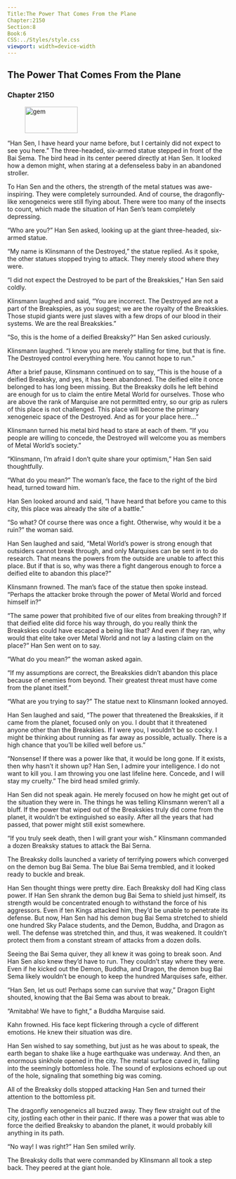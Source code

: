 ```yaml
---
Title:The Power That Comes From the Plane 
Chapter:2150 
Section:8 
Book:6 
CSS:../Styles/style.css 
viewport: width=device-width
---
```

  
## The Power That Comes From the Plane
### Chapter 2150
  
<figure>
	<img src="../Images/gem.gif" alt="gem" id="gem" width="120" height="60" />
</figure>
  

  
“Han Sen, I have heard your name before, but I certainly did not expect to see you here.” The three-headed, six-armed statue stepped in front of the Bai Sema. The bird head in its center peered directly at Han Sen. It looked how a demon might, when staring at a defenseless baby in an abandoned stroller.

To Han Sen and the others, the strength of the metal statues was awe-inspiring. They were completely surrounded. And of course, the dragonfly-like xenogeneics were still flying about. There were too many of the insects to count, which made the situation of Han Sen’s team completely depressing.

“Who are you?” Han Sen asked, looking up at the giant three-headed, six-armed statue.

“My name is Klinsmann of the Destroyed,” the statue replied. As it spoke, the other statues stopped trying to attack. They merely stood where they were.

“I did not expect the Destroyed to be part of the Breakskies,” Han Sen said coldly.

Klinsmann laughed and said, “You are incorrect. The Destroyed are not a part of the Breakspies, as you suggest; we are the royalty of the Breakskies. Those stupid giants were just slaves with a few drops of our blood in their systems. We are the real Breakskies.”

“So, this is the home of a deified Breaksky?” Han Sen asked curiously.

Klinsmann laughed. “I know you are merely stalling for time, but that is fine. The Destroyed control everything here. You cannot hope to run.”

After a brief pause, Klinsmann continued on to say, “This is the house of a deified Breaksky, and yes, it has been abandoned. The deified elite it once belonged to has long been missing. But the Breaksky dolls he left behind are enough for us to claim the entire Metal World for ourselves. Those who are above the rank of Marquise are not permitted entry, so our grip as rulers of this place is not challenged. This place will become the primary xenogeneic space of the Destroyed. And as for your place here…”

Klinsmann turned his metal bird head to stare at each of them. “If you people are willing to concede, the Destroyed will welcome you as members of Metal World’s society.”

“Klinsmann, I’m afraid I don’t quite share your optimism,” Han Sen said thoughtfully.

“What do you mean?” The woman’s face, the face to the right of the bird head, turned toward him.

Han Sen looked around and said, “I have heard that before you came to this city, this place was already the site of a battle.”

“So what? Of course there was once a fight. Otherwise, why would it be a ruin?” the woman said.

Han Sen laughed and said, “Metal World’s power is strong enough that outsiders cannot break through, and only Marquises can be sent in to do research. That means the powers from the outside are unable to affect this place. But if that is so, why was there a fight dangerous enough to force a deified elite to abandon this place?”

Klinsmann frowned. The man’s face of the statue then spoke instead. “Perhaps the attacker broke through the power of Metal World and forced himself in?”

“The same power that prohibited five of our elites from breaking through? If that deified elite did force his way through, do you really think the Breakskies could have escaped a being like that? And even if they ran, why would that elite take over Metal World and not lay a lasting claim on the place?” Han Sen went on to say.

“What do you mean?” the woman asked again.

“If my assumptions are correct, the Breakskies didn’t abandon this place because of enemies from beyond. Their greatest threat must have come from the planet itself.”

“What are you trying to say?” The statue next to Klinsmann looked annoyed.

Han Sen laughed and said, “The power that threatened the Breakskies, if it came from the planet, focused only on you. I doubt that it threatened anyone other than the Breakskies. If I were you, I wouldn’t be so cocky. I might be thinking about running as far away as possible, actually. There is a high chance that you’ll be killed well before us.”

“Nonsense! If there was a power like that, it would be long gone. If it exists, then why hasn’t it shown up? Han Sen, I admire your intelligence. I do not want to kill you. I am throwing you one last lifeline here. Concede, and I will stay my cruelty.” The bird head smiled grimly.

Han Sen did not speak again. He merely focused on how he might get out of the situation they were in. The things he was telling Klinsmann weren’t all a bluff. If the power that wiped out of the Breakskies truly did come from the planet, it wouldn’t be extinguished so easily. After all the years that had passed, that power might still exist somewhere.

“If you truly seek death, then I will grant your wish.” Klinsmann commanded a dozen Breaksky statues to attack the Bai Serna.

The Breaksky dolls launched a variety of terrifying powers which converged on the demon bug Bai Sema. The blue Bai Sema trembled, and it looked ready to buckle and break.

Han Sen thought things were pretty dire. Each Breaksky doll had King class power. If Han Sen shrank the demon bug Bai Sema to shield just himself, its strength would be concentrated enough to withstand the force of his aggressors. Even if ten Kings attacked him, they’d be unable to penetrate its defense. But now, Han Sen had his demon bug Bai Sema stretched to shield one hundred Sky Palace students, and the Demon, Buddha, and Dragon as well. The defense was stretched thin, and thus, it was weakened. It couldn’t protect them from a constant stream of attacks from a dozen dolls.

Seeing the Bai Sema quiver, they all knew it was going to break soon. And Han Sen also knew they’d have to run. They couldn’t stay where they were. Even if he kicked out the Demon, Buddha, and Dragon, the demon bug Bai Sema likely wouldn’t be enough to keep the hundred Marquises safe, either.

“Han Sen, let us out! Perhaps some can survive that way,” Dragon Eight shouted, knowing that the Bai Sema was about to break.

“Amitabha! We have to fight,” a Buddha Marquise said.

Kahn frowned. His face kept flickering through a cycle of different emotions. He knew their situation was dire.

Han Sen wished to say something, but just as he was about to speak, the earth began to shake like a huge earthquake was underway. And then, an enormous sinkhole opened in the city. The metal surface caved in, falling into the seemingly bottomless hole. The sound of explosions echoed up out of the hole, signaling that something big was coming.

All of the Breaksky dolls stopped attacking Han Sen and turned their attention to the bottomless pit.

The dragonfly xenogeneics all buzzed away. They flew straight out of the city, jostling each other in their panic. If there was a power that was able to force the deified Breaksky to abandon the planet, it would probably kill anything in its path.

“No way! I was right?” Han Sen smiled wrily.

The Breaksky dolls that were commanded by Klinsmann all took a step back. They peered at the giant hole.